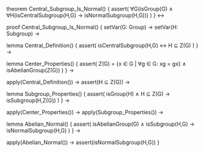theorem Central_Subgroup_Is_Normal() {
  assert(
    ∀G(isGroup(G) ∧
    ∀H(isCentralSubgroup(H,G) →
    isNormalSubgroup(H,G)))
  )
} ↔

proof Central_Subgroup_Is_Normal() {
  setVar(G: Group) →
  setVar(H: Subgroup) →
  
  lemma Central_Definition() {
    assert(
      isCentralSubgroup(H,G) ↔
      H ⊆ Z(G)
    )
  } →
  
  lemma Center_Properties() {
    assert(
      Z(G) = {x ∈ G | ∀g ∈ G: xg = gx} ∧
      isAbelianGroup(Z(G))
    )
  } →
  
  apply(Central_Definition()) →
  assert(H ⊆ Z(G)) →
  
  lemma Subgroup_Properties() {
    assert(
      isGroup(H) ∧ H ⊆ Z(G) →
      isSubgroup(H,Z(G))
    )
  } →
  
  apply(Center_Properties()) →
  apply(Subgroup_Properties()) →
  
  lemma Abelian_Normal() {
    assert(
      isAbelianGroup(G) ∧ isSubgroup(H,G) →
      isNormalSubgroup(H,G)
    )
  } →
  
  apply(Abelian_Normal()) →
  assert(isNormalSubgroup(H,G))
}